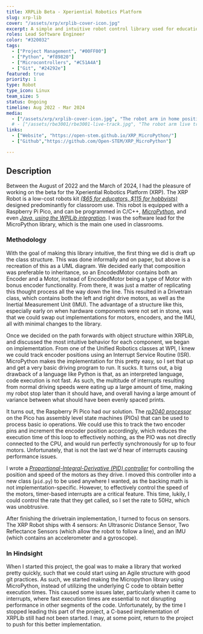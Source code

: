 ```yaml
---
title: XRPLib Beta - Xperiential Robotics Platform
slug: xrp-lib
cover: "/assets/xrp/xrplib-cover-icon.jpg"
excerpt: A simple and intuitive robot control library used for education.
roles: Lead Software Engineer
color: "#320032"
tags:
  - ["Project Management", "#00FF00"]
  - ["Python", "#f89820"]
  - ["Microcontrollers", "#C51A4A"]
  - ["Git", "#24292e"]
featured: true
priority: 1
type: Robot
type_icon: Linux
team_size: 5
status: Ongoing
timeline: Aug 2022 - Mar 2024
media:
  - ["/assets/xrp/xrplib-cover-icon.jpg", "The robot arm in home position, out of the way of the camera."]
  # - ["/assets/rbe3001/rbe3001-live-track.jpg", "The robot arm live tracking the position of the ball"]
links:
  - ["Website", "https://open-stem.github.io/XRP_MicroPython/"]
  - ["Github","https://github.com/Open-STEM/XRP_MicroPython"]

---
```



## Description
Between the August of 2022 and the March of 2024, I had the pleasure of working on the beta for the Xperiential Robotics Platform (XRP). The XRP Robot is a low-cost robots kit _[($65 for educators, $115 for hobbyists)](https://www.sparkfun.com/products/22230)_
designed predominantly for classroom use. This robot is equipped with a Raspberry Pi Pico, and can be programmed in C/C++, _[MicroPython](https://micropython.org/)_, and even _[Java, using the WPILib integration](https://docs.wpilib.org/en/stable/docs/xrp-robot/index.html)_. I was the software lead for the MicroPython library, which is the main one used in classrooms.

### Methodology
With the goal of making this library intuitive, the first thing we did is draft up the class structure. This was done informally and on paper, but above is a recreation of this as a UML diagram. We decided early that composition was preferable to inheritance, so an EncodedMotor contains both an Encoder and a Motor, instead of EncodedMotor being a type of Motor with bonus encoder functionality. From there, it was just a matter of replicating this thought process all the way down the line. This resulted in a Drivetrain class, which contains both the left and right drive motors, as well as the Inertial Measurement Unit (IMU). The advantage of a structure like this, especially early on when hardware components were not set in stone, was that we could swap out implementations for motors, encoders, and the IMU, all with minimal changes to the library.

Once we decided on the path forwards with object structure within XRPLib, and discussed the most intuitive behavior for each component, we began on implementation. From one of the Unified Robotics classes at WPI, I knew we could track encoder positions using an Interrupt Service Routine (ISR). MicroPython makes the implementation for this pretty easy, so I set that up and get a very basic driving program to run. It sucks. It turns out, a big drawback of a language like Python is that, as an interpreted language, code execution is not fast. As such, the multitude of interrupts resulting from normal driving speeds were eating up a large amount of time, making my robot stop later than it should have, and overall having a large amount of variance between what should have been evenly spaced prints. 

It turns out, the Raspberry Pi Pico had our solution. The _[rp2040 processor](https://www.raspberrypi.com/documentation/microcontrollers/silicon.html)_ on the Pico has assembly level state machines (PIOs) that can be used to process basic io operations. We could use this to track the two encoder pins and increment the encoder position accordingly, which reduces the execution time of this loop to effectively nothing, as the PIO was not directly connected to the CPU, and would run perfectly synchronously for up to four motors. Unfortunately, that is not the last we'd hear of interrupts causing performance issues.

I wrote a _[Proportional-Integral-Derivative (PID) controller](https://en.wikipedia.org/wiki/Proportional%E2%80%93integral%E2%80%93derivative_controller)_ for controlling the position and speed of the motors as they drive. I moved this controller into a new class (`pid.py`) to be used anywhere I wanted, as the backing math is not implementation-specific. However, to effectively control the speed of the motors, timer-based interrupts are a critical feature. This time, lukily, I could control the rate that they get called, so I set the rate to 50Hz, which was unobtrusive.

After finishing the drivetrain implementation, I turned to focus on sensors. The XRP Robot ships with 4 sensors: An Ultrasonic Distance Sensor, Two Reflectance Sensors (which allow the robot to follow a line), and an IMU (which contains an accelerometer and a gyroscope).


### In Hindsight
When I started this project, the goal was to make a library that worked pretty quickly, such that we could start using an Agile structure with good git practices. As such, we started making the Micropython library using MicroPython, instead of utilizing the underlying C code to obtain better execution times. This caused some issues later, particularly when it came to interrupts, where fast execution times are essential to not disrupting performance in other segments of the code. Unfortunately, by the time I stopped leading this part of the project, a C-based implementation of XRPLib still had not been started. I may, at some point, return to the project to push for this better implementation.

